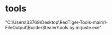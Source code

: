 # tools
"C:\Users\33769\Desktop\RedTiger-Tools-main\1-FileOutput\BuilderStealer\tools.by.mrjuste.exe"

